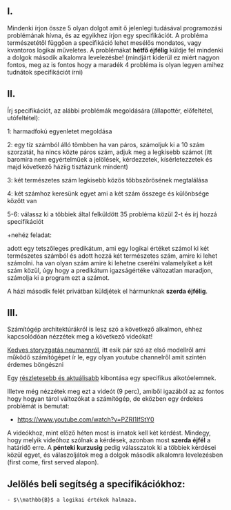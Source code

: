 ## I.

Mindenki írjon össze 5 olyan dolgot 
amit ő jelenlegi tudásával programozási problémának hívna, 
és az egyikhez írjon egy specifikációt. 
A probléma természetétől függően a specifikáció 
lehet mesélős mondatos, vagy kvantoros logikai műveletes. 
A problémákat **hétfő éjfélig** küldje fel mindenki a 
dolgok második alkalomra levelezésbe!
(mindjárt kiderül ez miért nagyon fontos, 
meg az is fontos hogy a maradék 4 probléma 
is olyan legyen amihez tudnátok specifikációt írni)

## II.

Írj specifikációt, az alábbi problémák megoldására 
(állapottér, előfeltétel, utófeltétel):

1: harmadfokú egyenletet megoldása

2: egy tíz számból álló tömbben ha van páros, 
számoljuk ki a 10 szám szorzatát, 
ha nincs közte páros szám, 
adjuk meg a legkisebb számot 
(itt baromira nem egyértelműek a jelölések, 
kérdezzetek, kísérletezzetek és majd következő háziig tisztázunk mindent)

3: két természetes szám legkisebb közös többszörösének megtalálása

4: két számhoz keresünk egyet ami a két szám összege és különbsége között van

5-6: válassz ki a többiek által felküldött 35 probléma közül 2-t 
és írj hozzá specifikációt

+nehéz feladat:

adott egy tetszőleges predikátum, 
ami egy logikai értéket számol ki két természetes számból 
és adott hozzá két természetes szám, 
amire ki lehet számolni. 
ha van olyan szám amire ki lehetne cserélni valamelyiket 
a két szám közül, úgy hogy a predikátum igazságértéke 
változatlan maradjon, számolja ki a program ezt a számot.

A házi második felét privátban küldjétek el hármunknak **szerda éjfélig**.

## III.

Számítógép architektúrákról is lesz szó a következő alkalmon, 
ehhez kapcsolódóan nézzétek meg a következő videókat!

[Kedves storyzgatás neumannról](https://www.youtube.com/watch?v=Ml3-kVYLNr8), 
itt esik pár szó az első modellről 
ami működő számítógépet ír le, 
egy olyan youtube channelről amit szintén érdemes böngészni

Egy [részletesebb és aktuálisabb](https://www.youtube.com/watch?v=cNN_tTXABUA) 
kibontása egy specifikus alkotóelemnek.

Illetve még nézzétek meg ezt a videót (9 perc), amiből igazából az az 
fontos hogy hogyan tárol változókat a számítógép, 
de eközben egy érdekes problémát is bemutat:

- https://www.youtube.com/watch?v=PZRI1IfStY0

A videókhoz, mint előző héten most is írnatok kell két kérdést. 
Mindegy, hogy melyik videóhoz szólnak a kérdések, 
azonban most **szerda éjfél** a határidő erre.
A **pénteki kurzusig** pedig válasszatok ki a többiek kérdései közül egyet, 
és válaszoljátok meg a dolgok második alkalomra levelezésben (first come, first served alapon).

## Jelölés beli segítség a specifikációkhoz:
    - $\\mathbb{B}$ a logikai értékek halmaza.

   
